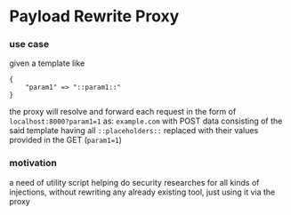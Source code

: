 # Payload Rewrite Proxy


### use case

given a template like
```
{
	"param1" => "::param1::"
}
```

the proxy will resolve and forward each request in the form of
`localhost:8000?param1=1` 
as:
`example.com` with POST data consisting of the said template having all `::placeholders::` replaced with their values provided in the GET (`param1=1`)


### motivation

a need of utility script helping do security researches for all kinds of injections, without rewriting any already existing tool, just using it via the proxy
